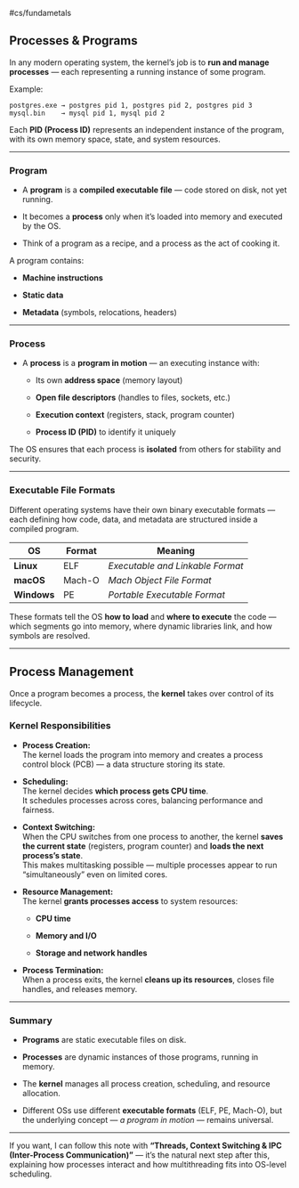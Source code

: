 #cs/fundametals 
## Processes & Programs

In any modern operating system, the kernel’s job is to **run and manage processes** — each representing a running instance of some program.

Example:

```
postgres.exe → postgres pid 1, postgres pid 2, postgres pid 3
mysql.bin    → mysql pid 1, mysql pid 2
```

Each **PID (Process ID)** represents an independent instance of the program, with its own memory space, state, and system resources.

---

### Program

- A **program** is a **compiled executable file** — code stored on disk, not yet running.
    
- It becomes a **process** only when it’s loaded into memory and executed by the OS.
    
- Think of a program as a recipe, and a process as the act of cooking it.
    

A program contains:

- **Machine instructions**
    
- **Static data**
    
- **Metadata** (symbols, relocations, headers)
    

---

### Process

- A **process** is a **program in motion** — an executing instance with:
    
    - Its own **address space** (memory layout)
        
    - **Open file descriptors** (handles to files, sockets, etc.)
        
    - **Execution context** (registers, stack, program counter)
        
    - **Process ID (PID)** to identify it uniquely
        

The OS ensures that each process is **isolated** from others for stability and security.

---

### Executable File Formats

Different operating systems have their own binary executable formats — each defining how code, data, and metadata are structured inside a compiled program.

| OS          | Format | Meaning                          |
| ----------- | ------ | -------------------------------- |
| **Linux**   | ELF    | _Executable and Linkable Format_ |
| **macOS**   | Mach-O | _Mach Object File Format_        |
| **Windows** | PE     | _Portable Executable Format_     |

These formats tell the OS **how to load** and **where to execute** the code — which segments go into memory, where dynamic libraries link, and how symbols are resolved.

---

## Process Management

Once a program becomes a process, the **kernel** takes over control of its lifecycle.

### Kernel Responsibilities

- **Process Creation:**  
    The kernel loads the program into memory and creates a process control block (PCB) — a data structure storing its state.
    
- **Scheduling:**  
    The kernel decides **which process gets CPU time**.  
    It schedules processes across cores, balancing performance and fairness.
    
- **Context Switching:**  
    When the CPU switches from one process to another, the kernel **saves the current state** (registers, program counter) and **loads the next process’s state**.  
    This makes multitasking possible — multiple processes appear to run “simultaneously” even on limited cores.
    
- **Resource Management:**  
    The kernel **grants processes access** to system resources:
    
    - **CPU time**
        
    - **Memory and I/O**
        
    - **Storage and network handles**
        
- **Process Termination:**  
    When a process exits, the kernel **cleans up its resources**, closes file handles, and releases memory.
    

---

### Summary

- **Programs** are static executable files on disk.
    
- **Processes** are dynamic instances of those programs, running in memory.
    
- The **kernel** manages all process creation, scheduling, and resource allocation.
    
- Different OSs use different **executable formats** (ELF, PE, Mach-O), but the underlying concept — _a program in motion_ — remains universal.
    

---

If you want, I can follow this note with **“Threads, Context Switching & IPC (Inter-Process Communication)”** — it’s the natural next step after this, explaining how processes interact and how multithreading fits into OS-level scheduling.